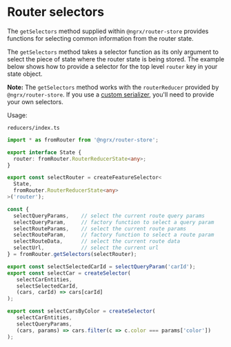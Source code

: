 # Router selectors

The `getSelectors` method supplied within `@ngrx/router-store` provides functions for selecting common information from the router state.

The `getSelectors` method takes a selector function as its only argument to select the piece of state where the router state is being stored.
The example below shows how to provide a selector for the top level `router` key in your state object.

**Note:** The `getSelectors` method works with the `routerReducer` provided by `@ngrx/router-store`. If you use a [custom serializer](guide/router-store/configuration#custom-router-state-serializer), you'll need to provide your own selectors.

Usage:

`reducers/index.ts`

```ts
import * as fromRouter from '@ngrx/router-store';

export interface State {
  router: fromRouter.RouterReducerState<any>;
}

export const selectRouter = createFeatureSelector<
  State,
  fromRouter.RouterReducerState<any>
>('router');

const {
  selectQueryParams,    // select the current route query params
  selectQueryParam,     // factory function to select a query param
  selectRouteParams,    // select the current route params
  selectRouteParam,     // factory function to select a route param
  selectRouteData,      // select the current route data
  selectUrl,            // select the current url
} = fromRouter.getSelectors(selectRouter);

export const selectSelectedCarId = selectQueryParam('carId');
export const selectCar = createSelector(
   selectCarEntities,
   selectSelectedCarId,
   (cars, carId) => cars[carId]
);

export const selectCarsByColor = createSelector(
   selectCarEntities,
   selectQueryParams,
   (cars, params) => cars.filter(c => c.color === params['color'])
);
```
